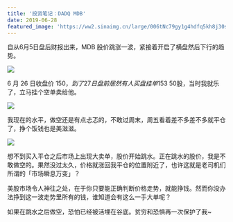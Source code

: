 ```yaml
---
title: '投资笔记：DADQ MDB'
date: 2019-06-28
featured_image: 'https://ww2.sinaimg.cn/large/006tNc79gy1g4hdfq5kh8j30sw0fk74v.jpg'
---
```


自从6月5日盘后财报出来，MDB 股价跳涨一波，紧接着开启了横盘然后下行的趋势。

<!-- more -->

![](https://ww2.sinaimg.cn/large/006tNc79gy1g4hdjiff5ej30u01pnwoi.jpg)

6 月 26 日收盘价 150$，到了 27 日盘前居然有人买盘挂单 153$ 50股，当时我就乐了，立马挂个空单卖给他。

![](https://ww2.sinaimg.cn/large/006tNc79gy1g4hdlti9pxj30v90bzq4c.jpg)

我现在的水平，做空还是有点忐忑的，不敢过周末，周五看着差不多差不多就平仓了，挣个饭钱也是美滋滋。

![](https://ww3.sinaimg.cn/large/006tNc79gy1g4hdrxti5bj30u01eoaj4.jpg)

想不到买入平仓之后市场上出现大卖单，股价开始跳水。正在跳水的股价，我是不敢做空的。果然没过太久，价格就涨回我平仓的位置附近了，也许这就是老司机们所谓的「市场瞬息万变」？

美股市场令人神往之处，在于你只要能正确判断价格走势，就能挣钱。然而你没办法挣到这一波走势里所有的钱，谁知道会有这么一手大单呢？

如果在跳水之后做空，恐怕已经被活埋在谷底。贫穷和恐惧再一次保护了我~
